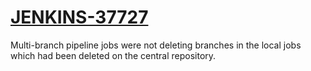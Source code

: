 # [JENKINS-37727](https://issues.jenkins.io/browse/JENKINS-37727)

Multi-branch pipeline jobs were not deleting branches in the local jobs
which had been deleted on the central repository.
